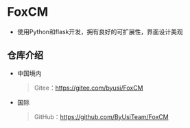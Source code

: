 # FoxCM
  - 使用Python和flask开发，拥有良好的可扩展性，界面设计美观

## 仓库介绍
- 中国境内
  > Gitee：<https://gitee.com/byusi/FoxCM>

- 国际
  > GitHub：<https://github.com/ByUsiTeam/FoxCM>